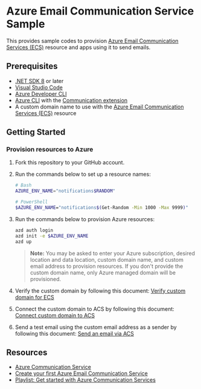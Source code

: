 # Azure Email Communication Service Sample

This provides sample codes to provision [Azure Email Communication Services (ECS)](https://learn.microsoft.com/azure/communication-services/quickstarts/email/create-email-communication-resource) resource and apps using it to send emails.

## Prerequisites

- [.NET SDK 8](https://dotnet.microsoft.com/download/dotnet/8.0) or later
- [Visual Studio Code](https://code.visualstudio.com/)
- [Azure Developer CLI](https://learn.microsoft.com/azure/developer/azure-developer-cli/overview)
- [Azure CLI](https://learn.microsoft.com/cli/azure/what-is-azure-cli) with the [Communication extension](https://github.com/Azure/azure-cli-extensions/tree/main/src/communication)
- A custom domain name to use with the [Azure Email Communication Services (ECS)](https://learn.microsoft.com/azure/communication-services/quickstarts/email/create-email-communication-resource) resource

## Getting Started

### Provision resources to Azure

1. Fork this repository to your GitHub account.
1. Run the commands below to set up a resource names:

    ```bash
    # Bash
    AZURE_ENV_NAME="notifications$RANDOM"
 
    # PowerShell
    $AZURE_ENV_NAME="notifications$(Get-Random -Min 1000 -Max 9999)"
    ```

1. Run the commands below to provision Azure resources:

    ```bash
    azd auth login
    azd init -e $AZURE_ENV_NAME
    azd up
    ```

   > **Note:** You may be asked to enter your Azure subscription, desired location and data location, custom domain name, and custom email address to provision resources. If you don't provide the custom domain name, only Azure managed domain will be provisioned.

1. Verify the custom domain by following this document: [Verify custom domain for ECS](https://learn.microsoft.com/azure/communication-services/quickstarts/email/add-custom-verified-domains)
1. Connect the custom domain to ACS by following this document: [Connect custom domain to ACS](https://learn.microsoft.com/azure/communication-services/quickstarts/email/connect-email-communication-resource)
1. Send a test email using the custom email address as a sender by following this document: [Send an email via ACS](https://learn.microsoft.com/azure/communication-services/quickstarts/email/send-email)

## Resources

- [Azure Communication Service](https://learn.microsoft.com/azure/communication-services/overview)
- [Create your first Azure Email Communication Service](https://learn.microsoft.com/azure/communication-services/quickstarts/email/create-email-communication-resource)
- [Playlist: Get started with Azure Communication Services](https://www.youtube.com/playlist?list=PLWZJrkeLOrbbncf_O8WRbZud7cKZRZlcc)
